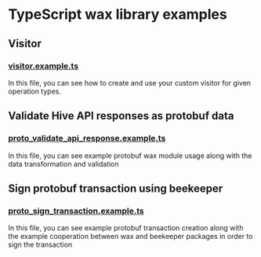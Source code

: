 # TypeScript wax library examples

## Visitor

### [visitor.example.ts](visitor.example.ts)

In this file, you can see how to create and use your custom visitor for given operation types.

## Validate Hive API responses as protobuf data

### [proto_validate_api_response.example.ts](proto_validate_api_response.example.ts)

In this file, you can see example protobuf wax module usage along with the data transformation and validation

## Sign protobuf transaction using beekeeper

### [proto_sign_transaction.example.ts](proto_sign_transaction.example.ts)

In this file, you can see example protobuf transaction creation along with the example cooperation between wax and beekeeper packages in order to sign the transaction
